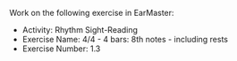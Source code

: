 Work on the following exercise in EarMaster:
- Activity: Rhythm Sight-Reading
- Exercise Name: 4/4 - 4 bars: 8th notes - including rests
- Exercise Number: 1.3
